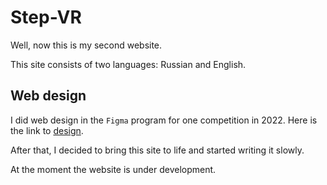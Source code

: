 # Step-VR

Well, now this is my second website.

This site consists of two languages: Russian and English.

## Web design

I did web design in the `Figma` program for one competition in 2022.
Here is the link to [design](https://www.figma.com/file/4P8YlPqC40VLJyC7mPFk6W/Step-VR?node-id=0%3A1).

After that, I decided to bring this site to life and started writing it slowly.

At the moment the website is under development.
